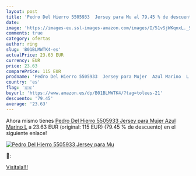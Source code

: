 ```yaml
---
layout: post
title: 'Pedro Del Hierro 5505933  Jersey para Mu al 79.45 % de descuento'
date: 
image: 'https://images-eu.ssl-images-amazon.com/images/I/51vSjWKqnxL._SL200_.jpg'
comments: true
category: ofertas
author: ring
slug: 'B01BLMWTK4-es'
actualPrice: 23.63 EUR
currency: EUR
price: 23.63
comparePrice: 115 EUR
prodname: 'Pedro Del Hierro 5505933  Jersey para Mujer  Azul Marino  L'
country: 'es'
flag: '🇪🇸'
buyurl: 'https://www.amazon.es/dp/B01BLMWTK4/?tag=tolees-21'
descuento: '79.45'
average: '23.63'
---
```


Ahora mismo tienes [Pedro Del Hierro 5505933  Jersey para Mujer  Azul Marino  L](https://www.amazon.es/dp/B01BLMWTK4/?tag=tolees-21) a 23.63 EUR (original: 115 EUR) (79.45 %  de descuento) en el siguiente enlace!

[![Pedro Del Hierro 5505933  Jersey para Mu](https://images-eu.ssl-images-amazon.com/images/I/51vSjWKqnxL._SL200_.jpg)](https://www.amazon.es/dp/B01BLMWTK4/?tag=tolees-21)

🔎:


[Visítala!!!](https://www.amazon.es/dp/B01BLMWTK4/?tag=tolees-21)
